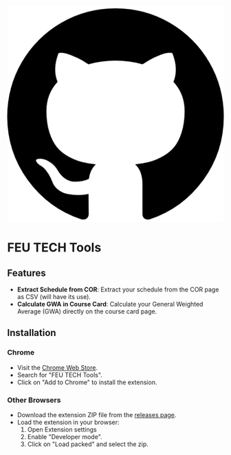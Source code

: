 <div align="center">
  <img src="github_icon.png" alt="FEU TECH Tools" />
</div>

# FEU TECH Tools

## Features

- **Extract Schedule from COR**: Extract your schedule from the COR page as CSV (will have its use).
- **Calculate GWA in Course Card**: Calculate your General Weighted Average (GWA) directly on the course card page.

## Installation

### Chrome
- Visit the [Chrome Web Store](https://chrome.google.com/webstore/).
- Search for "FEU TECH Tools".
- Click on "Add to Chrome" to install the extension.

### Other Browsers
- Download the extension ZIP file from the [releases page](https://github.com/Chikiran/FEUT-Tools/releases).
- Load the extension in your browser:
  1. Open Extension settings 
  2. Enable "Developer mode".
  3. Click on "Load packed" and select the zip.
